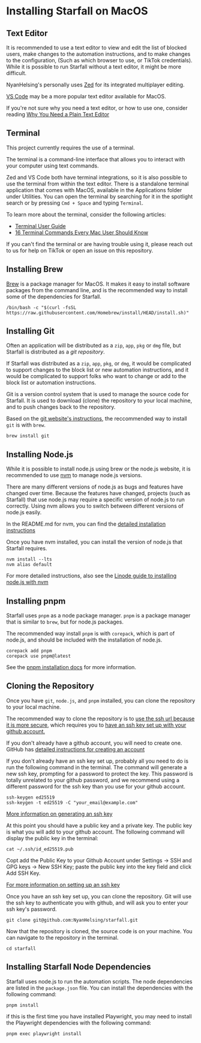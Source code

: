 # Installing Starfall on MacOS

## Text Editor

It is recommended to use a text editor to view and edit the list of blocked users, make changes to the automation instructions, and to make changes to the configuration, (Such as which browser to use, or TikTok credentials). While it is possible to run Starfall without a text editor, it might be more difficult.

NyanHelsing's personally uses [Zed](https://zed.dev/) for its integrated multiplayer editing.

[VS Code](https://code.visualstudio.com/) may be a more popular text editor available for MacOS.

If you're not sure why you need a text editor, or how to use one, consider reading [Why You Need a Plain Text Editor](https://www.howtogeek.com/795509/why-you-need-a-plain-text-editor/)

## Terminal

This project currently requires the use of a terminal.

The terminal is a command-line interface that allows you to interact with your computer using text commands.

Zed and VS Code both have terminal integrations, so it is also possible to use the terminal from within the text editor. There is a standalone terminal application that comes with MacOS, available in the Applications folder under Utilities. You can open the terminal by searching for it in the spotlight search or by pressing `Cmd + Space` and typing `Terminal`.

To learn more about the terminal, consider the following articles:

- [Terminal User Guide](https://support.apple.com/guide/terminal/welcome/mac)
- [16 Terminal Commands Every Mac User Should Know](https://www.howtogeek.com/729038/16-terminal-commands-every-mac-user-should-know/)

If you can't find the terminal or are having trouble using it, please reach out to us for help on TikTok or open an issue on this repository.

## Installing Brew

[Brew](https://brew.sh/) is a package manager for MacOS. It makes it easy to install software packages from the command line, and is the recommended way to install some of the dependencies for Starfall.

```
/bin/bash -c "$(curl -fsSL https://raw.githubusercontent.com/Homebrew/install/HEAD/install.sh)"
```

## Installing Git

Often an application will be distributed as a `zip`, `app`, `pkg` or `dmg` file, but Starfall is distributed as a _git repository_.

If Starfall was distributed as a `zip`, `app`, `pkg`, or `dmg`, it would be complicated to support changes to the block list or new automation instructions, and it would be complicated to support folks who want to change or add to the block list or automation instructions.

Git is a version control system that is used to manage the source code for Starfall. It is used to download (clone) the repository to your local machine, and to push changes back to the repository.

Based on the [git website's instructions](https://git-scm.com/download/mac), the reccommended way to install `git` is with `brew`.

```
brew install git
```

## Installing Node.js

While it is possible to install node.js using brew or the node.js website, it is recommended to use [nvm](nvm.sh) to manage node.js versions.

There are many different versions of node.js as bugs and features have changed over time. Because the features have changed, projects (such as Starfall) that use node.js may require a specific version of node.js to run correctly. Using nvm allows you to switch between different versions of node.js easily.

In the README.md for nvm, you can find the [detailed installation instructions](https://github.com/nvm-sh/nvm/blob/master/README.md#installing-and-updating)

Once you have nvm installed, you can install the version of node.js that Starfall requires.

```
nvm install --lts
nvm alias default
```

For more detailed instructions, also see the [Linode guide to installing node.js with nvm](https://www.linode.com/docs/guides/how-to-install-use-node-version-manager-nvm/)

## Installing pnpm

Starfall uses `pnpm` as a node package manager. `pnpm` is a package manager that is similar to `brew`, but for node.js packages.

The recommended way install `pnpm` is with `corepack`, which is part of node.js,
and should be included with the installation of node.js.

```
corepack add pnpm
corepack use pnpm@latest
```

See the [pnpm installation docs](https://pnpm.io/installation) for more information.

## Cloning the Repository

Once you have `git`, `node.js`, and `pnpm` installed, you can clone the repository to your local machine.

The recommended way to clone the repository is to [use the ssh url because it is more secure](https://www.howtogeek.com/devops/should-you-use-https-or-ssh-for-git/), which requires you to [have an ssh key set up with your github account.]( https://docs.github.com/en/authentication/connecting-to-github-with-ssh/adding-a-new-ssh-key-to-your-github-account?tool=webui)

If you don't already have a github account, you will need to create one. GitHub has [detailed instructions for creating an account](https://docs.github.com/en/get-started/start-your-journey/creating-an-account-on-github)

If you don't already have an ssh key set up, probably all you need to do is run the following command in the terminal. The command will generate a new ssh key, prompting for a password to protect the key. This password is totally unrelated to your github password, and we recommend using a different password for the ssh key than you use for your github account.

```
ssh-keygen ed25519
ssh-keygen -t ed25519 -C "your_email@example.com"
```

[More information on generating an ssh key]( https://docs.github.com/en/authentication/connecting-to-github-with-ssh/generating-a-new-ssh-key-and-adding-it-to-the-ssh-agent#generating-a-new-ssh-key)

At this point you should have a public key and a private key. The public key is what you will add to your github account. The following command will display the public key in the terminal:

```
cat ~/.ssh/id_ed25519.pub
```

Copt add the Public Key to your Github Account under Settings -> SSH and GPG keys -> New SSH Key; paste the public key into the key field and click Add SSH Key.

[For more information on setting up an ssh key](https://docs.github.com/en/github/authenticating-to-github/connecting-to-github-with-ssh)

Once you have an ssh key set up, you can clone the repository. Git will use the ssh key to authenticate you with github, and will ask you to enter your ssh key's password.

```
git clone git@github.com:NyanHelsing/starfall.git
```

Now that the repository is cloned, the source code is on your machine. You can navigate to the repository in the terminal.

```
cd starfall
```

## Installing Starfall Node Dependencies

Starfall uses node.js to run the automation scripts. The node dependencies are listed in the `package.json` file. You can install the dependencies with the following command:

```
pnpm install
```

if this is the first time you have installed Playwright, you may need to install the Playwright dependencies with the following command:

```
pnpm exec playwright install
```
